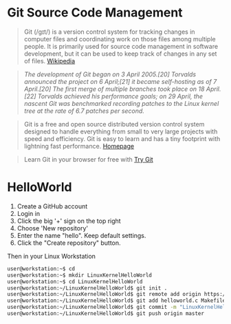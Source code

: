 # Git Source Code Management

> Git (/ɡɪt/) is a version control system for tracking changes in computer files and coordinating work on those files among multiple people. It is primarily used for source code management in software development, but it can be used to keep track of changes in any set of files. [Wikipedia](https://en.wikipedia.org/wiki/Git)

> _The development of Git began on 3 April 2005.[20] Torvalds announced the project on 6 April;[21] it became self-hosting as of 7 April.[20] The first merge of multiple branches took place on 18 April.[22] Torvalds achieved his performance goals; on 29 April, the nascent Git was benchmarked recording patches to the Linux kernel tree at the rate of 6.7 patches per second._

> Git is a free and open source distributed version control system designed to handle everything from small to very large projects with speed and efficiency. Git is easy to learn and has a tiny footprint with lightning fast performance. [Homepage](https://git-scm.com/)

> Learn Git in your browser for free with [Try Git](https://try.github.io/)

# HelloWorld

1. Create a GitHub account
2. Login in
3. Click the big '+' sign on the top right
4. Choose 'New repository'
5. Enter the name "hello". Keep default settings. 
6. Click the "Create repository" button.

Then in your Linux Workstation

```sh
user@workstation:~$ cd
user@workstation:~$ mkdir LinuxKernelHelloWorld
user@workstation:~$ cd LinuxKernelHelloWorld
user@workstation:~/LinuxKernelHelloWorld$ git init .
user@workstation:~/LinuxKernelHelloWorld$ git remote add origin https://github.com/xe1gyq/LinuxKernelHelloWorld
user@workstation:~/LinuxKernelHelloWorld$ git add helloworld.c Makefile
user@workstation:~/LinuxKernelHelloWorld$ git commit -m "LinuxKernelHelloWorld"
user@workstation:~/LinuxKernelHelloWorld$ git push origin master
```